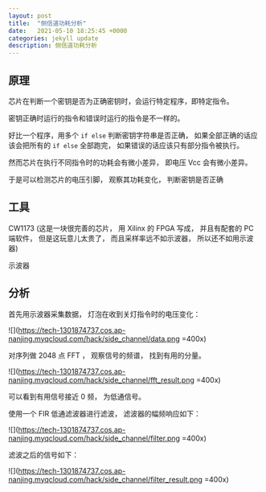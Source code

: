 ```yaml
---
layout: post
title:  "侧信道功耗分析"
date:   2021-05-10 18:25:45 +0000
categories: jekyll update
description: 侧信道功耗分析
---
```


## 原理

芯片在判断一个密钥是否为正确密钥时，会运行特定程序，即特定指令。

密钥正确时运行的指令和错误时运行的指令是不一样的。

好比一个程序，用多个 `if else` 判断密钥字符串是否正确， 如果全部正确的话应该会把所有的 `if else` 全部跑完， 如果错误的话应该只有部分指令被执行。

然而芯片在执行不同指令时的功耗会有微小差异， 即电压 Vcc 会有微小差异。

于是可以检测芯片的电压引脚， 观察其功耗变化， 判断密钥是否正确

## 工具

CW1173 (这是一块很完善的芯片， 用 Xilinx 的 FPGA 写成， 并且有配套的 PC 端软件， 但是这玩意儿太贵了， 而且采样率远不如示波器， 所以还不如用示波器)

示波器

## 分析

首先用示波器采集数据， 灯泡在收到关灯指令时的电压变化：

![](https://tech-1301874737.cos.ap-nanjing.myqcloud.com/hack/side_channel/data.png =400x)

对序列做 2048 点 FFT ， 观察信号的频谱， 找到有用的分量。

![](https://tech-1301874737.cos.ap-nanjing.myqcloud.com/hack/side_channel/fft_result.png =400x)

可以看到有用信号接近 0 频， 为低通信号。

使用一个 FIR 低通滤波器进行滤波， 滤波器的幅频响应如下：

![](https://tech-1301874737.cos.ap-nanjing.myqcloud.com/hack/side_channel/filter.png =400x)

滤波之后的信号如下：

![](https://tech-1301874737.cos.ap-nanjing.myqcloud.com/hack/side_channel/filter_result.png =400x)